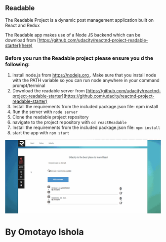 ## Readable

The Readable Project is a dynamic post management application built on React and Redux

The Readable app makes use of a Node JS backend which can be download from [https://github.com/udacity/reactnd-project-readable-starter](here)

### Before you run the Readable project please ensure you d the following:
1. install node.js from [ https://nodejs.org ](here) . Make sure that you install node with the PATH variable so you can run node anywhere in your command prompt/terminal
1. Download  the readable server from [https://github.com/udacity/reactnd-project-readable-starter](https://github.com/udacity/reactnd-project-readable-starter)
1. Install the requirements from the included package.json file: npm install
1. Run the server with `node server`
1. Clone the readable project repository
1. navigate to the project repository with `cd reactReadable`
1. Install the requirements from the included package.json file: `npm install`
1. start the app with `npm start`


![alt text](./readable.gif "App screenshot")


# By Omotayo Ishola
